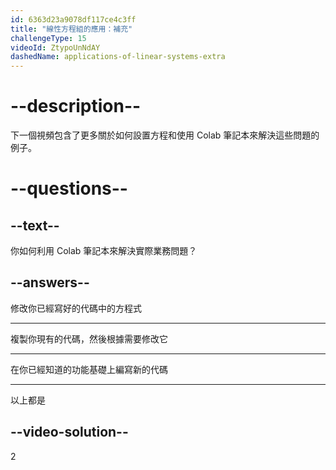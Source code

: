 ```yaml
---
id: 6363d23a9078df117ce4c3ff
title: "線性方程組的應用：補充"
challengeType: 15
videoId: ZtypoUnNdAY
dashedName: applications-of-linear-systems-extra
---
```


# --description--

下一個視頻包含了更多關於如何設置方程和使用 Colab 筆記本來解決這些問題的例子。

# --questions--

## --text--

你如何利用 Colab 筆記本來解決實際業務問題？

## --answers--

修改你已經寫好的代碼中的方程式

---

複製你現有的代碼，然後根據需要修改它

---

在你已經知道的功能基礎上編寫新的代碼

---

以上都是

## --video-solution--

2
